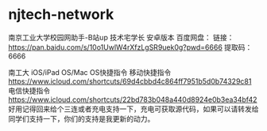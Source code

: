 # njtech-network
南京工业大学校园网助手-B站up 技术宅学长
安卓版本 百度网盘： 链接：https://pan.baidu.com/s/10o1UwlW4rXfzLgSR9uek0g?pwd=6666 提取码：6666 

南工大 iOS/iPad OS/Mac OS快捷指令
移动快捷指令 https://www.icloud.com/shortcuts/69d4cbbd4c864ff7951b5d0b74329c81 电信快捷指令 https://www.icloud.com/shortcuts/22bd783b048a440d8924e0b3ea34bf42 好用记得回来给个三连或者充电支持一下，充电可获取源代码，如果可以请转发给同学们支持一下，你们的支持是我更新的动力。
